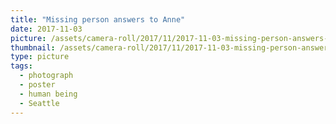 ```yaml
---
title: "Missing person answers to Anne"
date: 2017-11-03
picture: /assets/camera-roll/2017/11/2017-11-03-missing-person-answers-to-anne/20171103_220049484_iOS.jpg
thumbnail: /assets/camera-roll/2017/11/2017-11-03-missing-person-answers-to-anne/20171103_220049484_iOS-thumbnail.jpg
type: picture
tags:
  - photograph
  - poster
  - human being
  - Seattle
---
```

